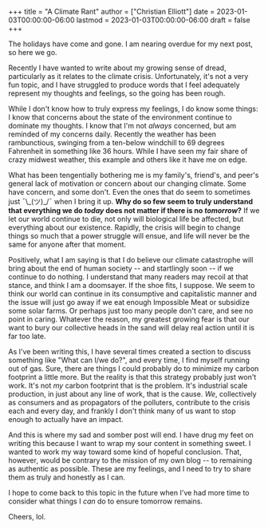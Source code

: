 +++
title = "A Climate Rant"
author = ["Christian Elliott"]
date = 2023-01-03T00:00:00-06:00
lastmod = 2023-01-03T00:00:00-06:00
draft = false
+++

The holidays have come and gone. I am nearing overdue for my next post, so here
we go.

Recently I have wanted to write about my growing sense of dread, particularly as
it relates to the climate crisis. Unfortunately, it's not a very fun topic, and
I have struggled to produce words that I feel adequately represent my thoughts
and feelings, so the going has been rough.

While I don't know how to truly express my feelings, I do know some things: I
know that concerns about the state of the environment continue to dominate my
thoughts. I know that I'm not _always_ concerned, but am reminded of my concerns
daily. Recently the weather has been rambunctious, swinging from a ten-below
windchill to 69 degrees Fahrenheit in something like 36 hours. While I have seen
my fair share of crazy midwest weather, this example and others like it have me
on edge.

What has been tengentially bothering me is my family's, friend's, and peer's
general lack of motivation or concern about our changing climate. Some have
concern, and some don't. Even the ones that do seem to sometimes just ¯\\_(ツ)\_/¯
when I bring it up. **Why do so few seem to truly understand that everything we
do _today_ does not matter if there is no _tomorrow_?** If we let our world
continue to die, not only will biological life be affected, but everything about
our existence. Rapidly, the crisis will begin to change things so much that a
power struggle will ensue, and life will never be the same for anyone after that
moment.

Positively, what I am saying is that I do believe our climate catastrophe will
bring about the end of human society -- and startlingly soon -- if we continue to
do nothing. I understand that many readers may recoil at that stance, and think
I am a doomsayer. If the shoe fits, I suppose. We seem to think our world can
continue in its consumptive and capitalistic manner and the issue will just go
away if we eat enough Impossible Meat or subsidize some solar farms. Or perhaps
just too many people don't care, and see no point in caring. Whatever the
reason, my greatest growing fear is that our want to bury our collective heads
in the sand will delay real action until it is far too late.

As I've been writing this, I have several times created a section to discuss
something like "What can I/we do?", and every time, I find myself running out of
gas. Sure, there are things I could probably do to minimize my carbon footprint
a little more. But the reality is that this strategy probably just won't work.
It's not _my_ carbon footprint that is the problem. It's industrial scale
production, in just about any line of work, that is the cause. _We_,
collectively as consumers and as propagators of the polluters, contribute to the
crisis each and every day, and frankly I don't think many of us want to stop
enough to actually have an impact.

And this is where my sad and somber post will end. I have drug my feet on
writing this because I want to wrap my sour content in something sweet. I wanted
to work my way toward some kind of hopeful conclusion. That, however, would be
contrary to the mission of my own blog -- to remaining as authentic as possible.
These are my feelings, and I need to try to share them as truly and honestly as
I can.

I hope to come back to this topic in the future when I've had more time to
consider what things I _can_ do to ensure tomorrow remains.

Cheers, lol.
